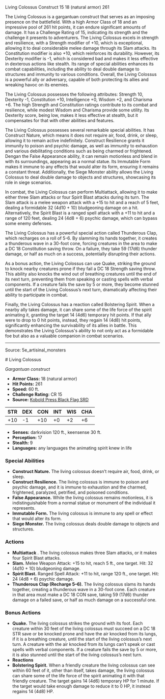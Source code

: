 <MonsterName/>Living Colossus</MonsterName>
<CreatureType/>Construct</CreatureType>
<CR/>15</CR>
<AC/>18 (natural armor)</AC>
<HP/>261</HP>
<summary>The Living Colossus is a gargantuan construct that serves as an imposing presence on the battlefield. With a high Armor Class of 18 and an impressive pool of 261 hit points, it can endure significant amounts of damage. It has a Challenge Rating of 15, indicating its strength and the challenge it presents to adventurers. The Living Colossus excels in strength and resilience, with a Strength modifier of +10, which is exceptional, allowing it to deal considerable melee damage through its Slam attacks. Its Constitution modifier is also +10, which reinforces its durability. However, its Dexterity modifier is -1, which is considered bad and makes it less effective in dexterous actions like stealth. Its range of special abilities enhances its combat capabilities, including the ability to deal double damage to structures and immunity to various conditions. Overall, the Living Colossus is a powerful ally or adversary, capable of both protecting its allies and wreaking havoc on its enemies.</summary>

<detail>

The Living Colossus possesses the following attributes: Strength 10, Dexterity -1, Constitution +10, Intelligence +0, Wisdom +2, and Charisma +6. The high Strength and Constitution ratings contribute to its combat and resilience, while modest Wisdom and Charisma provide some utility. Its Dexterity score, being low, makes it less effective at stealth, but it compensates for that with other abilities and features.

The Living Colossus possesses several remarkable special abilities. It has Construct Nature, which means it does not require air, food, drink, or sleep, allowing it to remain active indefinitely. Construct Resilience grants it immunity to poison and psychic damage, as well as immunity to exhaustion and various debilitating conditions such as being charmed or frightened. Dengan the False Appearance ability, it can remain motionless and blend in with its surroundings, appearing as a normal statue. Its Immutable Form makes it immune to any effects that would alter its form, ensuring it remains a constant threat. Additionally, the Siege Monster ability allows the Living Colossus to deal double damage to objects and structures, showcasing its role in siege scenarios.

In combat, the Living Colossus can perform Multiattack, allowing it to make either three Slam attacks or four Spirit Blast attacks during its turn. The Slam attack is a melee weapon attack with a +15 to hit and a reach of 5 feet, dealing a formidable 32 (4d10 + 10) bludgeoning damage on a hit. Alternatively, the Spirit Blast is a ranged spell attack with a +11 to hit and a range of 120 feet, dealing 24 (4d8 + 6) psychic damage, which can bypass some enemy defenses.

The Living Colossus has a powerful special action called Thunderous Clap, which recharges on a roll of 5-6. By slamming its hands together, it creates a thunderous wave in a 30-foot cone, forcing creatures in the area to make a DC 18 Constitution saving throw. On a failure, they take 59 (17d6) thunder damage, or half as much on a success, potentially disrupting their actions.

As a bonus action, the Living Colossus can use Quake, striking the ground to knock nearby creatures prone if they fail a DC 18 Strength saving throw. This ability also knocks the wind out of breathing creatures until the end of its next turn, preventing them from speaking or casting spells with verbal components. If a creature fails the save by 5 or more, they become stunned until the start of the Living Colossus’s next turn, dramatically affecting their ability to participate in combat.

Finally, the Living Colossus has a reaction called Bolstering Spirit. When a nearby ally takes damage, it can share some of the life force of the spirit animating it, granting the target 14 (4d6) temporary hit points. If that ally were to drop to 0 hit points, instead, they regain 14 (4d8) hit points, significantly enhancing the survivability of its allies in battle. This demonstrates the Living Colossus's ability to not only act as a formidable foe but also as a valuable companion in combat scenarios.</detail>



---

Source: 5e_artisinal_monsters

<statblock>
# Living Colossus

*Gargantuan construct*

- **Armor Class:** 18 (natural armor)
- **Hit Points:** 261
- **Speed:** 60 ft.
- **Challenge Rating:** CR 15
- **Source:** [Kobold Press Black Flag SRD](https://koboldpress.com/black-flag-roleplaying/)

| STR | DEX | CON | INT | WIS | CHA |
| --- | --- | --- | --- | --- | --- |
| +10 | -1 | +10 | +0 | +2 | +6 |

- **Senses:** darkvision 120 ft., keensense 30 ft.
- **Perception:** 17
- **Stealth:** 9
- **Languages:** any languages the animating spirit knew in life

### Special Abilities

- **Construct Nature.** The living colossus doesn’t require air, food, drink, or sleep.
- **Construct Resilience.** The living colossus is immune to poison and psychic damage, and it is immune to exhaustion and the charmed, frightened, paralyzed, petrified, and poisoned conditions.
- **False Appearance.** While the living colossus remains motionless, it is indistinguishable from a normal statue or monument of the individual it represents.
- **Immutable Form.** The living colossus is immune to any spell or effect that would alter its form.
- **Siege Monster.** The living colossus deals double damage to objects and structures.

### Actions

- **Multiattack** . The living colossus makes three Slam attacks, or it makes four Spirit Blast attacks.
- **Slam.** Melee Weapon Attack: +15 to hit, reach 5 ft., one target. Hit: 32 (4d10 + 10) bludgeoning damage.
- **Spirit Blast.** Ranged Spell Attack: +11 to hit, range 120 ft., one target. Hit: 24 (4d8 + 6) psychic damage.
- **Thunderous Clap (Recharge 5–6).** The living colossus slams its hands together, creating a thunderous wave in a 30-foot cone. Each creature in that area must make a DC 18 CON save, taking 59 (17d6) thunder damage on a failed save, or half as much damage on a successful one.

### Bonus Actions

- **Quake.** The living colossus strikes the ground with its foot. Each creature within 30 feet of the living colossus must succeed on a DC 18 STR save or be knocked prone and have the air knocked from its lungs, if it is a breathing creature, until the start of the living colossus’s next turn. A creature with the air knocked from its lungs can’t speak or cast spells with verbal components. If a creature fails the save by 5 or more, it is also stunned until the start of the living colossus’s next turn.
- **Reactions** 
- **Bolstering Spirit.** When a friendly creature the living colossus can see within 60 feet of it, other than itself, takes damage, the living colossus can share some of the life force of the spirit animating it with that friendly creature. The target gains 14 (4d6) temporary HP for 1 minute. If the target would take enough damage to reduce it to 0 HP, it instead regains 14 (4d8) HP.

</statblock>


